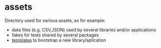 # assets

Directory used for various assets, as for example:

- data files (e.g. CSV,JSON) used by several libraries and/or applications
- fakes for tests shared by several packages
- [templates](./templates/README.md) to bootstrap a new library/aplication

